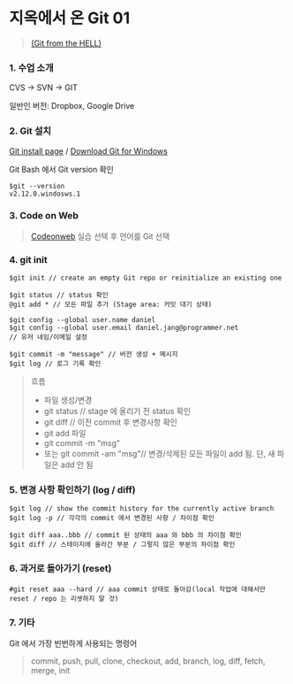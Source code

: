 # 지옥에서 온 Git 01
> [(Git from the HELL)](https://www.youtube.com/playlist?list=PLuHgQVnccGMA8iwZwrGyNXCGy2LAAsTXk)

### 1. 수업 소개

CVS -> SVN -> GIT

일반인 버전: Dropbox, Google Drive 

### 2. Git 설치

[Git install page](https://git-scm.com/book/en/v2/Getting-Started-Installing-Git)
/ 
[Download Git for Windows](https://git-scm.com/download/win)

Git Bash 에서 Git version 확인

    $git --version
    v2.12.0.windosws.1

### 3. Code on Web
> [Codeonweb](https://www.codeonweb.com/dashboard/) 실습 선택 후 언어를 Git 선택

### 4. git init 

    $git init // create an empty Git repo or reinitialize an existing one
    
    $git status // status 확인
    @git add * // 모든 파일 추가 (Stage area: 커밋 대기 상태)

    $git config --global user.name daniel
    $git config --global user.email daniel.jang@programmer.net
    // 유저 네임/이메일 설정

    $git commit -m "message" // 버전 생성 + 메시지
    $git log // 로그 기록 확인

> 흐름
>  - 파일 생성/변경
>  - git status // stage 에 올리기 전 status 확인
>  - git diff // 이전 commit 후 변경사항 확인
>  - git add 파일
>  - git commit -m "msg"
>  - 또는 git commit -am "msg"// 변경/삭제된 모든 파일이 add 됨. 단, 새 파일은 add 안 됨

### 5. 변경 사항 확인하기 (log / diff)

    $git log // show the commit history for the currently active branch
    $git log -p // 각각의 commit 에서 변경된 사항 / 차이점 확인

    $git diff aaa..bbb // commit 된 상태의 aaa 와 bbb 의 차이점 확인
    $git diff // 스테이지에 올라간 부분 / 그렇지 않은 부분의 차이점 확인

### 6. 과거로 돌아가기 (reset)

    #git reset aaa --hard // aaa commit 상태로 돌아감(local 작업에 대해서만 reset / repo 는 리셋하지 말 것)


### 7. 기타

Git 에서 가장 빈번하게 사용되는 명령어
> commit, push, pull, clone, checkout, add, branch, log, diff, fetch, merge, init
